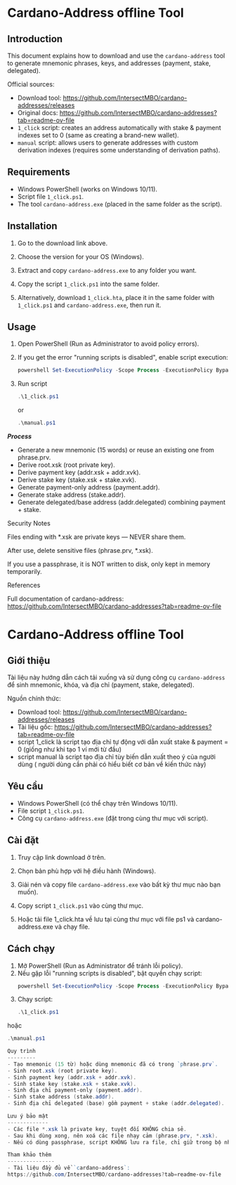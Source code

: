 Cardano-Address offline Tool
==============================

Introduction
------------
This document explains how to download and use the `cardano-address` tool to generate mnemonic phrases, keys, and addresses (payment, stake, delegated).

Official sources:
- Download tool: https://github.com/IntersectMBO/cardano-addresses/releases  
- Original docs: https://github.com/IntersectMBO/cardano-addresses?tab=readme-ov-file  
- `1_click` script: creates an address automatically with stake & payment indexes set to 0 (same as creating a brand-new wallet).  
- `manual` script: allows users to generate addresses with custom derivation indexes (requires some understanding of derivation paths).  

Requirements
------------
- Windows PowerShell (works on Windows 10/11).  
- Script file `1_click.ps1`.  
- The tool `cardano-address.exe` (placed in the same folder as the script).  

Installation
------------
1. Go to the download link above.  
2. Choose the version for your OS (Windows).  
3. Extract and copy `cardano-address.exe` to any folder you want.  
4. Copy the script `1_click.ps1` into the same folder.  

5. Alternatively, download `1_click.hta`, place it in the same folder with `1_click.ps1` and `cardano-address.exe`, then run it.  

Usage
-----
1. Open PowerShell (Run as Administrator to avoid policy errors).  
2. If you get the error "running scripts is disabled", enable script execution:  
   ```powershell
   powershell Set-ExecutionPolicy -Scope Process -ExecutionPolicy Bypass 
3. Run script
   ```powershell
   .\1_click.ps1
   ```

   or
   ```powershell
   .\manual.ps1

***Process***
- Generate a new mnemonic (15 words) or reuse an existing one from phrase.prv.
- Derive root.xsk (root private key).
- Derive payment key (addr.xsk + addr.xvk).
- Derive stake key (stake.xsk + stake.xvk).
- Generate payment-only address (payment.addr).
- Generate stake address (stake.addr).
- Generate delegated/base address (addr.delegated) combining payment + stake.

Security Notes

Files ending with *.xsk are private keys — NEVER share them.

After use, delete sensitive files (phrase.prv, *.xsk).

If you use a passphrase, it is NOT written to disk, only kept in memory temporarily.

References

Full documentation of cardano-address:
https://github.com/IntersectMBO/cardano-addresses?tab=readme-ov-file


Cardano-Address offline Tool
==============================

Giới thiệu
----------
Tài liệu này hướng dẫn cách tải xuống và sử dụng công cụ `cardano-address` để sinh mnemonic, khóa, và địa chỉ (payment, stake, delegated).

Nguồn chính thức:
- Download tool: https://github.com/IntersectMBO/cardano-addresses/releases
- Tài liệu gốc: https://github.com/IntersectMBO/cardano-addresses?tab=readme-ov-file
- script 1_click là script tạo địa chỉ tự động với dẫn xuất stake & payment = 0 (giống như khi tạo 1 ví mới từ đầu)
- script manual là script tạo địa chỉ tùy biến dẫn xuất theo ý của người dùng ( người dùng cần phải có hiểu biết cơ bản về kiến thức này)

Yêu cầu
-------
- Windows PowerShell (có thể chạy trên Windows 10/11).
- File script `1_click.ps1`.
- Công cụ `cardano-address.exe` (đặt trong cùng thư mục với script).

Cài đặt
-------
1. Truy cập link download ở trên.
2. Chọn bản phù hợp với hệ điều hành (Windows).
3. Giải nén và copy file `cardano-address.exe` vào bất kỳ thư mục nào bạn muốn).
4. Copy script `1_click.ps1` vào cùng thư mục.

5. Hoặc tải file 1_click.hta về lưu tại cùng thư mục với file ps1 và cardano-address.exe và chạy file.

Cách chạy
---------
1. Mở PowerShell (Run as Administrator để tránh lỗi policy).
2. Nếu gặp lỗi "running scripts is disabled", bật quyền chạy script:
   ```powershell
   powershell Set-ExecutionPolicy -Scope Process -ExecutionPolicy Bypass

3. Chạy script:
   ```powershell
   .\1_click.ps1
      ```
hoặc
   ```powershell
   .\manual.ps1

Quy trình
---------
- Tạo mnemonic (15 từ) hoặc dùng mnemonic đã có trong `phrase.prv`.
- Sinh root.xsk (root private key).
- Sinh payment key (addr.xsk + addr.xvk).
- Sinh stake key (stake.xsk + stake.xvk).
- Sinh địa chỉ payment-only (payment.addr).
- Sinh stake address (stake.addr).
- Sinh địa chỉ delegated (base) gồm payment + stake (addr.delegated).

Lưu ý bảo mật
-------------
- Các file *.xsk là private key, tuyệt đối KHÔNG chia sẻ.
- Sau khi dùng xong, nên xoá các file nhạy cảm (phrase.prv, *.xsk).
- Nếu có dùng passphrase, script KHÔNG lưu ra file, chỉ giữ trong bộ nhớ tạm thời.

Tham khảo thêm
---------------
- Tài liệu đầy đủ về `cardano-address`: 
  https://github.com/IntersectMBO/cardano-addresses?tab=readme-ov-file
